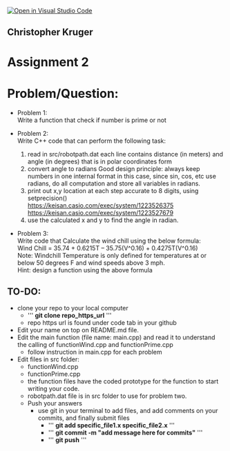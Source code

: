 [![Open in Visual Studio Code](https://classroom.github.com/assets/open-in-vscode-c66648af7eb3fe8bc4f294546bfd86ef473780cde1dea487d3c4ff354943c9ae.svg)](https://classroom.github.com/online_ide?assignment_repo_id=8443886&assignment_repo_type=AssignmentRepo)
## Christopher Kruger

# Assignment 2


# Problem/Question:
- Problem 1: \
  Write a function that check if number is prime or not


- Problem 2: \
  Write C++ code that can perform the following task: 
  1) read in src/robotpath.dat
    each line contains distance (in meters) and angle (in degrees) that is in polar coordinates form
  2) convert angle to radians
   Good design principle: always keep numbers in one internal format
   in this case, since sin, cos, etc use radians, do all computation
   and store all variables in radians.
  3) print out x,y location at each step accurate to 8 digits, using setprecision()\
  https://keisan.casio.com/exec/system/1223526375 \
  https://keisan.casio.com/exec/system/1223527679
  4) use the calculated x and y to find the angle in radian.
  

- Problem 3: \
  Write code that Calculate the wind chill using the below formula: \
  Wind Chill = 35.74 + 0.6215T – 35.75(V^0.16) + 0.4275T(V^0.16) \
  Note: Windchill Temperature is only defined for temperatures at or below 50 degrees F and wind speeds above 3 mph. \
  Hint: design a function using the above formula


## TO-DO:
  - clone your repo to your local computer
    - ''' <b>git clone repo_https_url</b> '''
    - repo https url is found under code tab in your github
  - Edit your name on top on README.md file.
  - Edit the main function (file name: main.cpp) and read it to understand the calling of functionWind.cpp and functionPrime.cpp
    - follow instruction in main.cpp for each problem 
  - Edit files in src folder:
      - functionWind.cpp
      - functionPrime.cpp
      - the function files have the coded prototype for the function to start writing your code.
      - robotpath.dat file is in src folder to use for problem two. 
      - Push your answers
        - use git in your terminal to add files, and add comments on your commits, and finally submit files
          - ''' <b>git add specific_file1.x specific_file2.x</b> '''
          - ''' <b>git commit -m "add message here for commits"</b> '''
          - ''' <b>git push</b> ''' 

